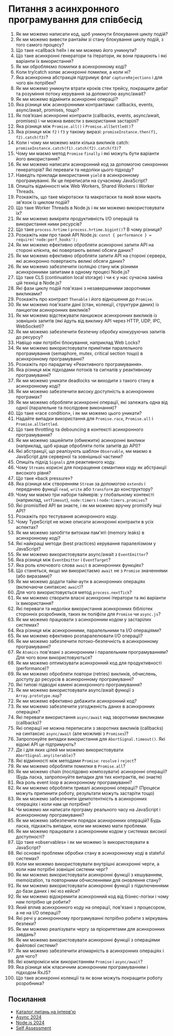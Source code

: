 # Питання з асинхронного програмування для співбесід

1. Як ми можемо написати код, щоб уникнути блокування циклу подій?
2. Як ми можемо вивести рантайм зі стану блокування циклу подій, з того самого процесу?
3. Що таке «callback hell» і як ми можемо його уникнути?
4. Що таке асинхронні генератори та ітератори, як вони працюють і які варіанти їх використання?
5. Як ми обробляємо помилки в асинхронному коді?
6. Коли try/catch хопає асинхронні помилки, а коли ні?
7. Яка асинхронна абстракція підтримує флаг `captureRejections` і для чого він потрібен?
8. Як ми можемо уникнути втрати кроків стек трейсу, покращити дебаг та розуміння потоку керування за допомогою async/await?
9. Як ми можемо відмінити асинхронні операції?
10. Яка різниця між асинхронними контрактами: callbacks, events, async/await, promises, тощо?
11. Як пов’язані асинхронні контракти (callbacks, events, async/await, promises) і чи можна вивести з використання застарілі?
12. Яка різниця між `Promise.all()` і `Promise.allSettled()`?
13. Яка різниця між `f2` і `f3` у такому виразі: `promiseInstance.then(f1, f2).catch(f3)`?
14. Коли і чому ми можемо мати кілька викликів catch: `promiseInstance.catch(f1).catch(f2).catch(f3)`?
15. Чому ми маємо метод `Promise` `finally` і які можуть бути варіанти його використання?
16. Як ми можемо написати асинхронний код за допомогою синхронних генераторів? Які переваги та недоліки цього підходу?
17. Наведіть приклади використання `yield` в асинхронному програмуванні. Як це переписати на сучасному JavaScript?
18. Опишіть відмінності між Web Workers, Shared Workers і Worker Threads.
19. Розкажіть, що таке мікротаски та макротаски та який вони мають зв'язок із циклом подій?
20. Що таке Worker Threads в Node.js і як ми можемо використовувати їх?
21. Як ми можемо виміряти продуктивність I/O операцій та використання ними ресурсів?
22. Що таке `process.hrtime` і `process.hrtime.bigint()`? В чому різниця?
23. Розкажіть нам про такий API Node.js: `const { performance } = require('node:perf_hooks');`
24. Як ми можемо ефективно обробляти асинхронні запити API на стороні клієнта, які повертають великі обсяги даних?
25. Як ми можемо ефективно обробляти запити API на стороні сервера, які асинхронно повертають великі обсяги даних?
26. Як ми можемо забезпечити ізоляцію стану між різними асинхронними запитами в одному процесі Node.js?
27. Що таке CLS (continuation local storage) і чи є у нас сучасна заміна цій техніці в Node.js?
28. Які фази циклу подій пов'язані з незавершеними зворотними викликами?
29. Розкажіть про контракт `Thenable` і його відношення до `Promise`.
30. Як ми можемо пов'язати дані (стан, колекції, структури даних) із ланцюгом асинхронних викликів?
31. Як ми можемо відстежувати ланцюжок асинхронних викликів із зовнішніх запитів (які йдуть від виклику API через HTTP, UDP, IPC, WebSocket)?
32. Як ми можемо забезпечити безпечну обробку конкуруючих запитів до ресурсу?
33. Навіщо нам потрібні блокування, наприклад Web Locks?
34. Як ми можемо використовувати примітиви паралельного програмування (semaphore, mutex, critical section тощо) в асинхронному програмуванні?
35. Розкажіть про парадигму «Реактивного програмування».
36. Яка різниця між підходами потоків та сигналів у реактивному програмуванні?
37. Як ми можемо уникати deadlocks чи виходити з такого стану в асинхронному коді?
38. Як ми можемо забезпечити високу доступність в асинхронних програмах?
39. Як ми можемо обробляти асинхронні операції, які залежать одна від одної (паралельне та послідовне виконання)?
40. Що таке «race condition», і як ми можемо цього уникати?
41. Надайте випадки використання для `Promise.race`, `Promise.all` і `Promise.allSettled`.
42. Що таке throttling та debouncing в контексті асинхронного програмування?
43. Як ми можемо зашейпити (обмежити) асинхронні виклики (наприклад, щоб краще обробляти потік запитів до API)?
44. Які абстракції, що реалізують шаблон `Observable`, ми маємо в JavaScript для серверної та зовнішньої частини?
45. Опишіть підхід `Signals` для реактивного коду.
46. Чому `Streams` корисні для покращення семантики коду як абстракції високого рівня?
47. Що таке «back pressure»?
48. Яка різниця між створенням `Stream` за допомогою `extends` і передачею функції `read`, `write` або `transform` до конструктору?
49. Чому ми маємо три набори таймерів: у глобальному контексті (наприклад, `setTimeout`), `node:timers` і `node:timers.promises`?
50. Які promisified API ви знаєте, і як ми можемо вручну promisify інші API?
51. Розкажіть про тестування асинхронного коду.
52. Чому TypeScript не може описати асинхронні контракти в усіх аспектах?
53. Як ми можемо запобігти витокам пам'яті (memory leaks) в асинхронному коді?
54. Які найкращі методи (best practices) керування паралелізмом у JavaScript?
55. Як ми можемо використовувати async/await з `EventEmitter`?
56. Яка різниця між `EventEmitter` і `EventTarget`?
57. Яка роль ключового слова `await` в асинхронних функціях?
58. Що станеться, якщо ми використаємо `await` не з `Promise` значеннями (або виразами)?
59. Як ми можемо додати тайм-аути в асинхронних операціях (включаючи синтаксис `await`)?
60. Для чого використовується метод `process.nextTick`?
61. Як ми можемо створити власні асинхронні ітератори та які варіанти їх використання?
62. Які переваги та недоліки використання асинхронних бібліотек сторонніх розробників, таких як поліфіли для `Promise` чи `async.js`?
63. Як ми можемо працювати з асинхронним кодом у застарілих системах?
64. Яка різниця між асинхронними, паралельними та I/O операціями?
65. Як ми можемо ефективно розпаралелювати I/O операції?
66. Як ми можемо забезпечити потоко-безпечність в асинхронному програмуванні?
67. Як `Atomics` пов'язані з асинхронним і паралельним програмуванням? Для чого вони використовуються?
68. Як ми можемо оптимізувати асинхронний код для продуктивності (performance)?
69. Як ми можемо обробляти повтори (retries) викликів, обчислень, доступу до ресурсів в асинхронному програмуванні?
70. Які типові підводні камені асинхронного програмування?
71. Як ми можемо використовувати async/await функції з `Array.prototype.map`?
72. Як ми можемо ефективно дебажити асинхронний код?
73. Як ми можемо забезпечити узгодженість даних в асинхронних операціях?
74. Які переваги використання `async/await` над зворотними викликами (callbacks)?
75. Які операції не можна переписати з зворотних викликів (callbacks) на синтаксис `async/await` (але можливі з `Promises`)?
76. Запропонуйте випадки використання для `AbortSignal.timeout()`. Які відомі API це підтримують?
77. Де і для яких цілей ми можемо використовувати `AbortSignal.any(iterable)`?
78. Які відмінності між методами `Promise`: `resolve` і `reject`?
79. Як ми можемо обробляти помилки в `Promise.all`?
80. Як ми можемо chain (послідовно композувати) асинхронні операції? (Будь ласка, запропонуйте випадки для тих контрактів, які знаєте)
81. Яка роль event loop в асинхронному програмуванні?
82. Як ми можемо обробляти тривалі асинхронні операції? (Процеси можуть припинити роботу, результати можуть застаріти тощо)
83. Як ми можемо забезпечити ідемпотентність в асинхронних операціях і коли нам це потрібно?
84. Чи можемо ми написати програму реального часу на JavaScript і асинхронному програмуванні?
85. Як ми можемо забезпечити порядок асинхронних операцій? Будь ласка, підкажіть випадки, коли ми можемо мати проблеми.
86. Як ми можемо працювати з асинхронним кодом у системах високої доступності?
87. Що таке «observables» і як ми можемо їх використовувати в JavaScript?
88. Які основні проблеми обробки стану в асинхронному коді в stateful системах?
89. Коли ми можемо використовувати внутрішні асинхронні черги, а коли нам потрібні зовнішні системи черг?
90. Як ми можемо використовувати асинхронні функції з кешуванням, memoization, та повторними обчисленнями для оновлення стану?
91. Як ми можемо використовувати асинхронні функції з підключеннями до бази даних і які юз кейси?
92. Як ми можемо відокремити асинхронний код від бізнес-логіки і чому нам потрібно це робити?
93. Який вплив асинхронного коду на операції, пов'язані з процесором, а не на I/O операції?
94. Які речі у асинхронному програмуванні потрібно робити з міркувань безпеки?
95. Як ми можемо реалізувати чергу за пріоритетами для асинхронних завдань?
96. Як ми можемо використовувати асинхронні функції з операціями файлової системи?
97. Як ми можемо забезпечити атомарність в асинхронних операціях і для чого?
98. Які компроміси між використанням `Promise` і `async/await`?
99. Яка різниця між класичним асинхронним програмуванням і підходом RxJS?
100. Що таке асинхронні колекції та як вони можуть покращити роботу розробника?

## Посилання

- [ Каталог питань на інтерв'ю](https://github.com/tshemsedinov/Interview-Questions)
- [ Async 2024](https://github.com/HowProgrammingWorks/Index/blob/master/Courses/Async-2024.md)
- [ Node.js 2024](https://github.com/HowProgrammingWorks/Index/blob/master/Courses/NodeJS-2024.md)
- [ Self Assessment](https://github.com/HowProgrammingWorks/SelfAssessment)
